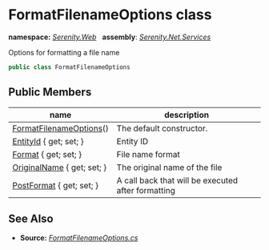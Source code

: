 # FormatFilenameOptions class
**namespace:** *[Serenity.Web](../README.md#serenity.web-namespace)*   **assembly**: *[Serenity.Net.Services](../README.md)*

Options for formatting a file name

```csharp
public class FormatFilenameOptions
```

## Public Members

| name | description |
| --- | --- |
| [FormatFilenameOptions](FormatFilenameOptions/FormatFilenameOptions.md)() | The default constructor. |
| [EntityId](FormatFilenameOptions/EntityId.md) { get; set; } | Entity ID |
| [Format](FormatFilenameOptions/Format.md) { get; set; } | File name format |
| [OriginalName](FormatFilenameOptions/OriginalName.md) { get; set; } | The original name of the file |
| [PostFormat](FormatFilenameOptions/PostFormat.md) { get; set; } | A call back that will be executed after formatting |

## See Also

* **Source:** *[FormatFilenameOptions.cs](https://github.com/serenity-is/Serenity/blob/master/src/Serenity.Net.Services/Upload/FormatFilenameOptions.cs)*